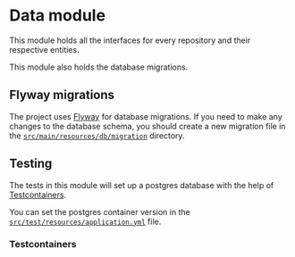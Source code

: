 # Data module

This module holds all the interfaces
for every repository and their respective entities.

This module also holds the database migrations.

## Flyway migrations
The project uses [Flyway][flyway] for database migrations.
If you need to make any changes to the database schema,
you should create a new migration file in the
[`src/main/resources/db/migration`][migrations-folder]
directory.

## Testing
The tests in this module will set up a postgres database
with the help of [Testcontainers][testcontainers].

You can set the postgres container version in the
[`src/test/resources/application.yml`][test-properties]
file.


### Testcontainers


[flyway]: https://flywaydb.org/
[migrations-folder]: src/main/resources/db/migration
[testcontainers]: https://www.testcontainers.org/quickstart/junit_5/
[test-properties]: src/test/resources/application.yml

